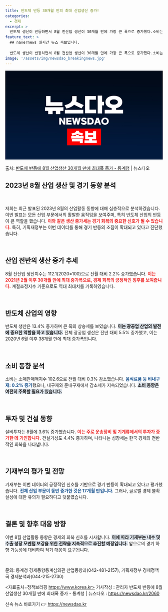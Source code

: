 ```yaml
---
title: 반도체 반등 30개월 만의 최대 산업생산 증가!
categories:
  - 경제
excerpt: >
  반도체 생산이 반등하면서 8월 전산업 생산이 30개월 만에 가장 큰 폭으로 증가했다.소비는 두 달 연속 주춤…
feature_text: >
  ## navernews 실시간 뉴스 속보입니다.

  반도체 생산이 반등하면서 8월 전산업 생산이 30개월 만에 가장 큰 폭으로 증가했다.소비는 두 달 연속 주춤…
image: '/assets/img/newsdao_breakingnews.jpg'
---
```


![뉴스다오 속보](/assets/img/newsdao_breakingnews.jpg)

<p>출처: <a href="https://newsdao.kr/2060" rel="dofollow">반도체 반등에 8월 산업생산 30개월 만에 최대폭 증가 - 통계청</a> | 뉴스다오</p>

<h2 data-ke-size="size26">2023년 8월 산업 생산 및 경기 동향 분석</h2>

<p data-ke-size="size16">&nbsp;</p>

저희는 최근 발표된 2023년 8월의 산업활동 동향에 대해 심층적으로 분석하겠습니다. 이번 발표는 모든 산업 부문에서의 활발한 움직임을 보여주며, 특히 반도체 산업의 반등이 큰 역할을 했습니다. <b><span style="color: #ee2323;">이와 같은 생산 증가세는 경기 회복의 중요한 신호가 될 수 있습니다.</span></b> 특히, 기획재정부는 이번 데이터를 통해 경기 반등의 조짐이 확대되고 있다고 진단했습니다.

<p data-ke-size="size16">&nbsp;</p>

<h2 data-ke-size="size26">산업 전반의 생산 증가 추세</h2>

8월 전산업 생산지수는 112.1(2020=100)으로 전월 대비 2.2% 증가했습니다. <b><span style="color: #ee2323;">이는 2021년 2월 이후 30개월 만에 최대 증가폭으로, 경제 회복의 긍정적인 징후를 보여줍니다.</span></b> 계절조정지수 기준으로도 역대 최대치를 기록하였습니다. 

<p data-ke-size="size16">&nbsp;</p>

<h2 data-ke-size="size26">반도체 산업의 영향</h2>

반도체 생산은 13.4% 증가하며 큰 폭의 상승세를 보였습니다. <b><span style="background-color: #21538527;">이는 광공업 산업의 발전에 중요한 역할을 하고 있습니다.</span></b> 전체 광공업 생산은 전년 대비 5.5% 증가했고, 이는 2020년 6월 이후 38개월 만에 최대 증가폭입니다.

<p data-ke-size="size16">&nbsp;</p>

<h2 data-ke-size="size26">소비 동향 분석</h2>

소비는 소매판매액지수 102.6으로 전월 대비 0.3% 감소했습니다. <b><span style="color: #1a5490;">음식료품 등 비내구재: 0.2% 증가</span></b>했으나, 내구재와 준내구재에서 감소세가 지속되었습니다. <b><span style="background-color: #21538527;">소비 동향은 여전히 주목할 필요가 있습니다.</span></b>

<p data-ke-size="size16">&nbsp;</p>

<h2 data-ke-size="size26">투자 및 건설 동향</h2>

설비투자는 8월에 3.6% 증가했습니다. <b><span style="color: #ee2323;">이는 주로 운송장비 및 기계류에서의 투자가 증가한 데 기인합니다.</span></b> 건설기성도 4.4% 증가하며, 나타나는 성장세는 한국 경제의 전반적인 회복을 나타냅니다.

<p data-ke-size="size16">&nbsp;</p>

<h2 data-ke-size="size26">기재부의 평가 및 전망</h2>

기재부는 이번 데이터의 긍정적인 신호를 기반으로 경기 반등이 확대되고 있다고 평가했습니다. <b><span style="color: #1a5490;">전체 산업 부문이 동반 증가한 것은 17개월 만입니다.</span></b> 그러나, 글로벌 경제 불확실성에 대한 유의가 필요하다고 덧붙였습니다.

<p data-ke-size="size16">&nbsp;</p>

<h2 data-ke-size="size26">결론 및 향후 대응 방향</h2>

이번 8월 산업활동 동향은 경제의 회복 신호를 시사합니다. <b><span style="background-color: #21538527;">이에 따라 기재부는 내수 및 수출 성장 모멘텀 보강을 위한 전략을 지속적으로 추진할 예정입니다.</span></b> 앞으로의 경기 하향 가능성에 대비하여 적기 대응이 요구됩니다.

<p data-ke-size="size16">&nbsp;</p>

문의: 통계청 경제동향통계심의관 산업동향과(042-481-2157), 기획재정부 경제정책국 경제분석과(044-215-2730)

<자료출처=정책브리핑 https://www.korea.kr> 
기사작성 : 관리자 
반도체 반등에 8월 산업생산 30개월 만에 최대폭 증가 - 통계청 | 뉴스다오 : https://newsdao.kr/2060 

신속 뉴스 바로가기 👉 <a href="https://newsdao.kr" rel="dofollow">https://newsdao.kr</a>


